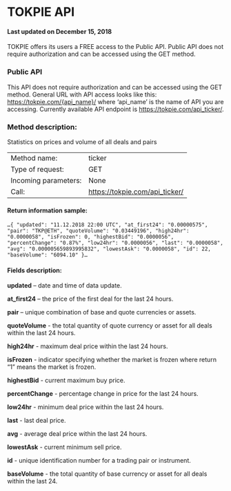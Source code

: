 # TOKPIE API
#### Last updated on December 15, 2018

TOKPIE offers its users a FREE access to the Public API.
Public API does not require authorization and can be accessed using the GET method.

### Public API

This API does not require authorization and can be accessed using the GET method.
General URL with API access looks like this: https://tokpie.com/{api_name}/ where ‘api_name’ is the name of API you are accessing. Currently available API endpoint is https://tokpie.com/api_ticker/.

### Method description:
Statistics on prices and volume of all deals and pairs

|                      |                                |
|----------------------|--------------------------------|
| Method name:         | ticker                         |
| Type of request:     | GET                            |
| Incoming parameters: | None                           |
| Call:                | https://tokpie.com/api_ticker/ 

#### Return information sample:

`…{
  "updated": "11.12.2018 22:00 UTC",
  "at_first24": "0.00000575",
  "pair": "TKP@ETH",
  "quoteVolume": "0.03449196",
  "high24hr": "0.0000058",
  "isFrozen": 0,
  "highestBid": "0.0000056",
  "percentChange": "0.87%",
  "low24hr": "0.0000056",
  "last": "0.0000058",
  "avg": "0.000005659893995832",
  "lowestAsk": "0.0000058",
  "id": 22,
  "baseVolume": "6094.10"
  }…`

#### Fields description:

**updated** – date and time of data update.

**at_first24** – the price of the first deal for the last 24 hours.

**pair** – unique combination of base and quote currencies or assets.

**quoteVolume** - the total quantity of quote currency or asset for all deals within the last 24 hours.

**high24hr** - maximum deal price within the last 24 hours.

**isFrozen** - indicator specifying whether the market is frozen where return “1” means the market is frozen.

**highestBid** - current maximum buy price.

**percentChange** - percentage change in price for the last 24 hours.

**low24hr** - minimum deal price within the last 24 hours.

**last** - last deal price.

**avg** - average deal price within the last 24 hours.

**lowestAsk** - current minimum sell price.

**id** - unique identification number for a trading pair or instrument.

**baseVolume** - the total quantity of base currency or asset for all deals within the last 24.    
   
